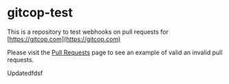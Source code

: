 gitcop-test
===========

This is a repository to test webhooks on pull requests for [https://gitcop.com](https://gitcop.com)

Please visit the [Pull Requests](https://github.com/Gazler/gitcop-test/pulls?q=is%3Apr) page to see an example of valid an invalid pull requests.

Updatedfdsf
